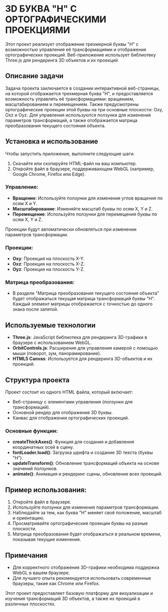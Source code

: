 # 3D БУКВА "H" С ОРТОГРАФИЧЕСКИМИ ПРОЕКЦИЯМИ

Этот проект реализует отображение трехмерной буквы "H" с возможностью управления её трансформациями и отображения ортографических проекций. Веб-приложение использует библиотеку Three.js для рендеринга 3D объектов и их проекций.

## Описание задачи

Задача проекта заключается в создании интерактивной веб-страницы, на которой отображается трехмерная буква "H", и предоставляется возможность управлять её трансформациями: вращением, масштабированием и перемещением. Также предусмотрены ортографические проекции этой буквы на три основные плоскости: Oxy, Oxz и Oyz. Для управления используются ползунки для изменения параметров трансформаций, а также отображается матрица преобразования текущего состояния объекта.

## Установка и использование

Чтобы запустить приложение, выполните следующие шаги:

1. Скачайте или скопируйте HTML-файл на ваш компьютер.
2. Откройте файл в браузере, поддерживающем WebGL (например, Google Chrome, Firefox или Edge).

### Управление:

- **Вращение**: Используйте ползунки для изменения углов вращения по осям X и Y.
- **Масштабирование**: Изменяйте масштаб буквы по осям X, Y и Z.
- **Перемещение**: Используйте ползунки для перемещения буквы по осям X, Y и Z.

Проекции будут автоматически обновляться при изменении параметров трансформации.

### Проекции:
- **Oxy**: Проекция на плоскость X-Y.
- **Oxz**: Проекция на плоскость X-Z.
- **Oyz**: Проекция на плоскость Y-Z.

### Матрица преобразования:
- В разделе "Матрица преобразования текущего состояния объекта" будет отображаться текущая матрица трансформаций буквы "H". Каждый элемент матрицы отображается с точностью до одного знака после запятой.

## Используемые технологии

- **Three.js**: JavaScript библиотека для рендеринга 3D-графики в браузере с использованием WebGL.
- **OrbitControls.js**: Расширение для управления камерой с помощью мыши (поворот, зум, панорамирование).
- **HTML5 Canvas**: Используется для рендеринга 3D-объектов и их проекций.

## Структура проекта

Проект состоит из одного HTML файла, который включает:
- Веб-страницу с элементами управления (ползунки для трансформаций).
- Основной рендер для отображения 3D буквы.
- Канвас для отображения ортографических проекций.

### Основные функции:
- **createThickAxes()**: Функция для создания и добавления координатных осей в сцену.
- **fontLoader.load()**: Загрузка шрифта и создание 3D текста (буквы "H").
- **updateTransform()**: Обновление трансформаций объекта на основе значений ползунков.
- **animate()**: Анимация и рендеринг сцены, обновление всех проекций.

## Пример использования:

1. Откройте файл в браузере.
2. Используйте ползунки для изменения параметров трансформации.
3. Наблюдайте за тем, как буква "H" меняет своё положение, масштаб и ориентацию.
4. Просматривайте ортографические проекции буквы на разные плоскости.
5. Матрица преобразования будет отображаться в реальном времени, показывая текущие изменения.

## Примечания

- Для корректного отображения 3D-графики необходима поддержка WebGL в вашем браузере.
- Для лучшего опыта рекомендуется использовать современные браузеры, такие как Chrome или Firefox.

Этот проект предоставляет базовую платформу для визуализации и изучения трансформаций 3D объектов, а также их проекций в различных плоскостях.
